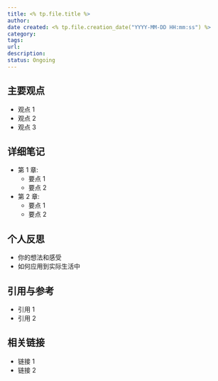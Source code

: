 ```yaml
---
title: <% tp.file.title %>
author: 
date created: <% tp.file.creation_date("YYYY-MM-DD HH:mm:ss") %>
category: 
tags: 
url: 
description: 
status: Ongoing
---
```


## 主要观点

- 观点 1
- 观点 2
- 观点 3

## 详细笔记

- 第 1 章:
  - 要点 1
  - 要点 2
- 第 2 章:
  - 要点 1
  - 要点 2

## 个人反思

- 你的想法和感受
- 如何应用到实际生活中

## 引用与参考

- 引用 1
- 引用 2

## 相关链接

- 链接 1
- 链接 2
